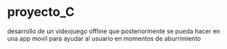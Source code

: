 # proyecto_C
desarrollo de un videojuego offline que posteriormente se pueda hacer en una app movil para ayudar al usuario en momentos de  aburrimiento
